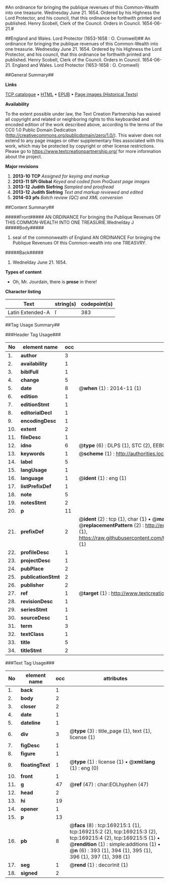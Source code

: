 #An ordinance for bringing the publique revenues of this Common-Wealth into one treasurie. Wednesday June 21. 1654. Ordered by his Highness the Lord Protector, and his council, that this ordinance be forthwith printed and published. Henry Scobell, Clerk of the Council. Orders in Council. 1654-06-21.#

##England and Wales. Lord Protector (1653-1658 : O. Cromwell)##
An ordinance for bringing the publique revenues of this Common-Wealth into one treasurie. Wednesday June 21. 1654. Ordered by his Highness the Lord Protector, and his council, that this ordinance be forthwith printed and published. Henry Scobell, Clerk of the Council.
Orders in Council. 1654-06-21.
England and Wales. Lord Protector (1653-1658 : O. Cromwell)

##General Summary##

**Links**

[TCP catalogue](http://www.ota.ox.ac.uk/tcp/)  • 
[HTML](http://tei.it.ox.ac.uk/tcp/Texts-HTML/free/A74/A74534.html)  • 
[EPUB](http://tei.it.ox.ac.uk/tcp/Texts-EPUB/free/A74/A74534.epub) • 
[Page images (Historical Texts)](https://historicaltexts.jisc.ac.uk/eebo-99869034e)

**Availability**

To the extent possible under law, the Text Creation Partnership has waived all copyright and related or neighboring rights to this keyboarded and encoded edition of the work described above, according to the terms of the CC0 1.0 Public Domain Dedication (http://creativecommons.org/publicdomain/zero/1.0/). This waiver does not extend to any page images or other supplementary files associated with this work, which may be protected by copyright or other license restrictions. Please go to https://www.textcreationpartnership.org/ for more information about the project.

**Major revisions**

1. __2013-10__ __TCP__ *Assigned for keying and markup*
1. __2013-11__ __SPi Global__ *Keyed and coded from ProQuest page images*
1. __2013-12__ __Judith Siefring__ *Sampled and proofread*
1. __2013-12__ __Judith Siefring__ *Text and markup reviewed and edited*
1. __2014-03__ __pfs__ *Batch review (QC) and XML conversion*

##Content Summary##

#####Front#####
AN ORDINANCE For bringing the Publique Revenues OF THIS COMMON-WEALTH INTO ONE TREASURIE.Wedneſday J
#####Body#####

1. seal of the commonwealth of England AN ORDINANCE For bringing the Publique Revenues Of this Common-wealth into one TREASVRY.

#####Back#####

1. Wedneſday June 21. 1654.

**Types of content**

  * Oh, Mr. Jourdain, there is **prose** in there!

**Character listing**


|Text|string(s)|codepoint(s)|
|---|---|---|
|Latin Extended-A|ſ|383|

##Tag Usage Summary##

###Header Tag Usage###

|No|element name|occ|attributes|
|---|---|---|---|
|1.|__author__|3||
|2.|__availability__|1||
|3.|__biblFull__|1||
|4.|__change__|5||
|5.|__date__|8| @__when__ (1) : 2014-11 (1)|
|6.|__edition__|1||
|7.|__editionStmt__|1||
|8.|__editorialDecl__|1||
|9.|__encodingDesc__|1||
|10.|__extent__|2||
|11.|__fileDesc__|1||
|12.|__idno__|6| @__type__ (6) : DLPS (1), STC (2), EEBO-CITATION (1), PROQUEST (1), VID (1)|
|13.|__keywords__|1| @__scheme__ (1) : http://authorities.loc.gov/ (1)|
|14.|__label__|5||
|15.|__langUsage__|1||
|16.|__language__|1| @__ident__ (1) : eng (1)|
|17.|__listPrefixDef__|1||
|18.|__note__|5||
|19.|__notesStmt__|2||
|20.|__p__|11||
|21.|__prefixDef__|2| @__ident__ (2) : tcp (1), char (1)  •  @__matchPattern__ (2) : ([0-9\-]+):([0-9IVX]+) (1), (.+) (1)  •  @__replacementPattern__ (2) : http://eebo.chadwyck.com/downloadtiff?vid=$1&page=$2 (1), https://raw.githubusercontent.com/textcreationpartnership/Texts/master/tcpchars.xml#$1 (1)|
|22.|__profileDesc__|1||
|23.|__projectDesc__|1||
|24.|__pubPlace__|2||
|25.|__publicationStmt__|2||
|26.|__publisher__|2||
|27.|__ref__|1| @__target__ (1) : http://www.textcreationpartnership.org/docs/. (1)|
|28.|__revisionDesc__|1||
|29.|__seriesStmt__|1||
|30.|__sourceDesc__|1||
|31.|__term__|3||
|32.|__textClass__|1||
|33.|__title__|5||
|34.|__titleStmt__|2||


###Text Tag Usage###

|No|element name|occ|attributes|
|---|---|---|---|
|1.|__back__|1||
|2.|__body__|2||
|3.|__closer__|2||
|4.|__date__|1||
|5.|__dateline__|1||
|6.|__div__|3| @__type__ (3) : title_page (1), text (1), license (1)|
|7.|__figDesc__|1||
|8.|__figure__|1||
|9.|__floatingText__|1| @__type__ (1) : license (1)  •  @__xml:lang__ (1) : eng (0)|
|10.|__front__|1||
|11.|__g__|47| @__ref__ (47) : char:EOLhyphen (47)|
|12.|__head__|2||
|13.|__hi__|19||
|14.|__opener__|1||
|15.|__p__|13||
|16.|__pb__|8| @__facs__ (8) : tcp:169215:1 (1), tcp:169215:2 (2), tcp:169215:3 (2), tcp:169215:4 (2), tcp:169215:5 (1)  •  @__rendition__ (1) : simple:additions (1)  •  @__n__ (6) : 393 (1), 394 (1), 395 (1), 396 (1), 397 (1), 398 (1)|
|17.|__seg__|1| @__rend__ (1) : decorInit (1)|
|18.|__signed__|2||
